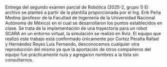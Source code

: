 Entrega del segundo examen parcial de Robótica (2025-2, grupo 1)
El archivo se planteó a partir de la plantilla proporcionada por el Ing. Erik Peña Medina (profesor de la Facultad de Ingeniería de la Universidad Nacional Autónoma de México) en el cual se desarrollaron los puntos establecidos en clase. Se trata de la implementación de una trayectoria para un robot SCARA en un entorno virtual, la simulación se realizó en Rviz.
El equipo que realizó este trabajo está conformado únicamente por Cortez Peralta Rafael y Hernández Reyes Luis Fernando, desconocemos cualquier otra reproducción del mismo ya que la aportación de otros compañeros del equipo fue prácticamente nula y agregaron nombres a la lista sin consultarnos.

